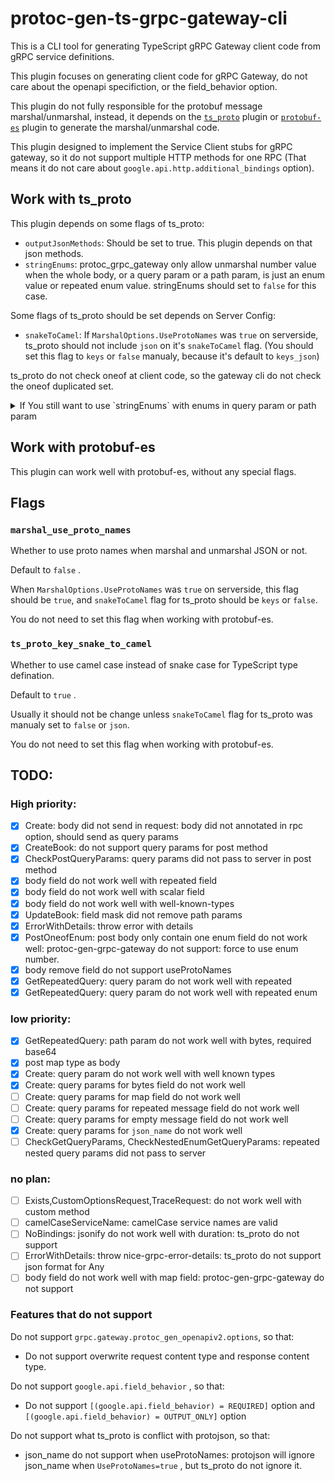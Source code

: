 # protoc-gen-ts-grpc-gateway-cli

This is a CLI tool for generating TypeScript gRPC Gateway client code from gRPC service definitions.

This plugin focuses on generating client code for gRPC Gateway, do not care about the openapi specifiction, or the field_behavior option.

This plugin do not fully responsible for the protobuf message marshal/unmarshal, instead, it depends on the [`ts_proto`](https://github.com/stephenh/ts-proto) plugin or [`protobuf-es`](https://github.com/bufbuild/protobuf-es) plugin to generate the marshal/unmarshal code.

This plugin designed to implement the Service Client stubs for gRPC gateway, so it do not support multiple HTTP methods for one RPC (That means it do not care about `google.api.http.additional_bindings` option).

## Work with ts_proto

This plugin depends on some flags of ts_proto:

- `outputJsonMethods`: Should be set to true. This plugin depends on that json methods.
- `stringEnums`: protoc_grpc_gateway only allow unmarshal number value when the whole body, or a query param or a path param, is just an enum value or repeated enum value. stringEnums should set to `false` for this case.

Some flags of ts_proto should be set depends on Server Config:

- `snakeToCamel`: If `MarshalOptions.UseProtoNames` was `true` on serverside, ts_proto should not include `json` on it's `snakeToCamel` flag. (You should set this flag to `keys` or `false` manualy, because it's default to `keys_json`)

ts_proto do not check oneof at client code, so the gateway cli do not check the oneof duplicated set.

<details>
<summary> If You still want to use `stringEnums` with enums in query param or path param</summary>

You can first use [`protoc-gen-go-json`](../protoc-gen-go-json/README.md) to generate `MarshalJSON` and `UnmarshalJSON` method for protobuf enum types. example for using `buf.gen.yaml` :

```yaml
  - local: protoc-gen-go
    out: ../server
    opt:
      - paths=source_relative
  - local: protoc-gen-go-grpc
    out: ../server
    opt:
      - paths=source_relative
  - local: protoc-gen-grpc-gateway
    out: ../server
    opt:
      - paths=source_relative
  - local: protoc-gen-go-json
    out: ../server
    opt:
      - paths=source_relative
```

Then import `GenGoJsonMarshaler` from `github.com/RyoJerryYu/protoc-gen-pluginx/pkg/gatewayx`,
and use it as the `runtime.Marshaler` instead of `runtime.JSONPb` . e.g.:

```go
gateway := runtime.NewServeMux(runtime.WithMarshalerOption(runtime.MIMEWildcard, &runtime.HTTPBodyMarshaler{
	Marshaler: &gatewayx.GenGoJsonMarshaler{
		JSONPb: runtime.JSONPb{
			MarshalOptions:   marshalOptions,
			UnmarshalOptions: unmarshalOptions,
		},
	},
}))
```

</details>

## Work with protobuf-es

This plugin can work well with protobuf-es, without any special flags.

## Flags

### `marshal_use_proto_names`

Whether to use proto names when marshal and unmarshal JSON or not.

Default to `false` . 

When `MarshalOptions.UseProtoNames` was `true` on serverside, this flag should be `true`,
and `snakeToCamel` flag for ts_proto should be `keys` or `false`.

You do not need to set this flag when working with protobuf-es.

### `ts_proto_key_snake_to_camel`

Whether to use camel case instead of snake case for TypeScript type defination.

Default to `true` .

Usually it should not be change unless `snakeToCamel` flag for ts_proto was manualy set to `false` or `json`.

You do not need to set this flag when working with protobuf-es.

## TODO: 

### High priority:

- [x] Create: body did not send in request: body did not annotated in rpc option, should send as query params
- [x] CreateBook: do not support query params for post method
- [x] CheckPostQueryParams: query params did not pass to server in post method
- [x] body field do not work well with repeated field
- [x] body field do not work well with scalar field
- [x] body field do not work well with well-known-types
- [x] UpdateBook: field mask did not remove path params
- [x] ErrorWithDetails: throw error with details
- [x] PostOneofEnum: post body only contain one enum field do not work well: protoc-gen-grpc-gateway do not support: force to use enum number.
- [x] body remove field do not support useProtoNames
- [x] GetRepeatedQuery: query param do not work well with repeated
- [x] GetRepeatedQuery: query param do not work well with repeated enum

### low priority:
- [x] GetRepeatedQuery: path param do not work well with bytes, required base64
- [x] post map type as body
- [x] Create: query param do not work well with well known types
- [x] Create: query params for bytes field do not work well
- [ ] Create: query params for map field do not work well
- [ ] Create: query params for repeated message field do not work well
- [ ] Create: query params for empty message field do not work well
- [x] Create: query params for `json_name` do not work well
- [ ] CheckGetQueryParams, CheckNestedEnumGetQueryParams: repeated nested query params did not pass to server

### no plan:
- [ ] Exists,CustomOptionsRequest,TraceRequest: do not work well with custom method
- [ ] camelCaseServiceName: camelCase service names are valid
- [ ] NoBindings: jsonify do not work well with duration: ts_proto do not support
- [ ] ErrorWithDetails: throw nice-grpc-error-details: ts_proto do not support json format for Any
- [ ] body field do not work well with map field: protoc-gen-grpc-gateway do not support

### Features that do not support

Do not support `grpc.gateway.protoc_gen_openapiv2.options`, so that:

- Do not support overwrite request content type and response content type.

Do not support `google.api.field_behavior` , so that:

- Do not support `[(google.api.field_behavior) = REQUIRED]` option and `[(google.api.field_behavior) = OUTPUT_ONLY]` option

Do not support what ts_proto is conflict with protojson, so that:

- json_name do not support when useProtoNames: protojson will ignore json_name when `UseProtoNames=true` , but ts_proto do not ignore it.

